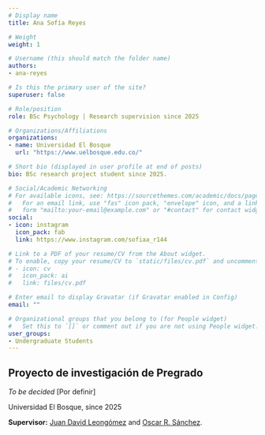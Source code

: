 ```yaml
---
# Display name
title: Ana Sofía Reyes

# Weight
weight: 1

# Username (this should match the folder name)
authors:
- ana-reyes

# Is this the primary user of the site?
superuser: false

# Role/position
role: BSc Psychology | Research supervision since 2025

# Organizations/Affiliations
organizations:
- name: Universidad El Bosque
  url: "https://www.uelbosque.edu.co/"

# Short bio (displayed in user profile at end of posts)
bio: BSc research project student since 2025.

# Social/Academic Networking
# For available icons, see: https://sourcethemes.com/academic/docs/page-builder/#icons
#   For an email link, use "fas" icon pack, "envelope" icon, and a link in the
#   form "mailto:your-email@example.com" or "#contact" for contact widget.
social:
- icon: instagram
  icon_pack: fab
  link: https://www.instagram.com/sofiaa_r144

# Link to a PDF of your resume/CV from the About widget.
# To enable, copy your resume/CV to `static/files/cv.pdf` and uncomment the lines below.
# - icon: cv
#   icon_pack: ai
#   link: files/cv.pdf

# Enter email to display Gravatar (if Gravatar enabled in Config)
email: ""

# Organizational groups that you belong to (for People widget)
#   Set this to `[]` or comment out if you are not using People widget.
user_groups:
- Undergraduate Students
---
```


## **Proyecto de investigación de Pregrado**  

*To be decided* [Por definir]

Universidad El Bosque, since 2025

**Supervisor:** [Juan David Leongómez](/es/#about) and [Oscar R. Sánchez](/es/author/oscar-r.-sanchez/).
